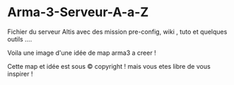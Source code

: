 # Arma-3-Serveur-A-a-Z
Fichier du serveur Altis avec des mission pre-config, wiki , tuto et quelques outils ....

Voila une image d'une idée de map arma3 a creer !

Cette map et idée est sous © copyright ! mais vous etes libre de vous inspirer !
